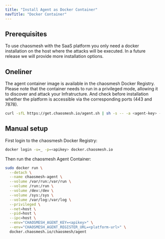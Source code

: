 ```yaml
---
title: "Install Agent as Docker Container"
navTitle: "Docker Container"
---
```


## Prerequisites

To use chaosmesh with the SaaS platform you only need a docker installation on the host where the attacks will be executed.
In a future release we will provide more installation options.

## Oneliner

The agent container image is available in the chaosmesh Docker Registry.
Please note that the container needs to run in a privileged mode, allowing it to discover and attack your Infratructure.
And check before installation whether the platform is accessible via the corresponding ports (443 and 7878).

```bash
curl -sfL https://get.chaosmesh.io/agent.sh | sh -s -- -a <agent-key> -e <platform-url>
```

## Manual setup

First login to the chaosmesh Docker Registry:

```bash
docker login -u=_ -p=<apikey> docker.chaosmesh.io
```

Then run the chaosmesh Agent Container:

```bash
sudo docker run \
  --detach \
  --name chaosmesh-agent \
  --volume /var/run:/var/run \
  --volume /run:/run \
  --volume /dev:/dev \
  --volume /sys:/sys \
  --volume /var/log:/var/log \
  --privileged \
  --net=host \
  --pid=host \
  --ipc=host \
  --env="CHAOSMESH_AGENT_KEY=<apikey>" \
  --env="CHAOSMESH_AGENT_REGISTER_URL=<platform-url>" \
  docker.chaosmesh.io/chaosmesh/agent
```
